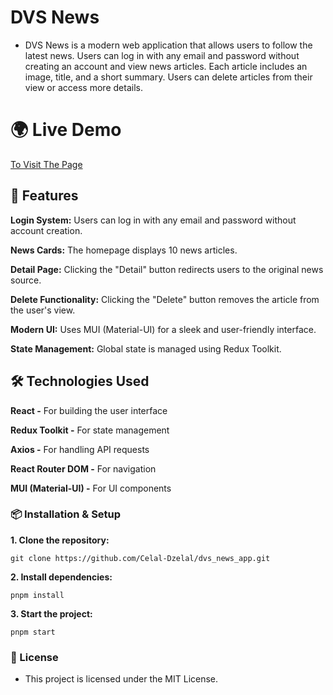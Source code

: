 # DVS News

- DVS News is a modern web application that allows users to follow the latest news. Users can log in with any email and password without creating an account and view news articles. Each article includes an image, title, and a short summary. Users can delete articles from their view or access more details.

# 🌍 Live Demo

[To Visit The Page]()

## 🚀 Features

**Login System:** Users can log in with any email and password without account creation.

**News Cards:** The homepage displays 10 news articles.

**Detail Page:** Clicking the "Detail" button redirects users to the original news source.

**Delete Functionality:** Clicking the "Delete" button removes the article from the user's view.

**Modern UI:** Uses MUI (Material-UI) for a sleek and user-friendly interface.

**State Management:** Global state is managed using Redux Toolkit.

## 🛠 Technologies Used

**React -** For building the user interface

**Redux Toolkit -** For state management

**Axios -** For handling API requests

**React Router DOM -** For navigation

**MUI (Material-UI) -** For UI components

### 📦 Installation & Setup

**1. Clone the repository:**

```
git clone https://github.com/Celal-Dzelal/dvs_news_app.git
```

**2. Install dependencies:**

```
pnpm install
```

**3. Start the project:**

```
pnpm start
```

### 📜 License

- This project is licensed under the MIT License.
